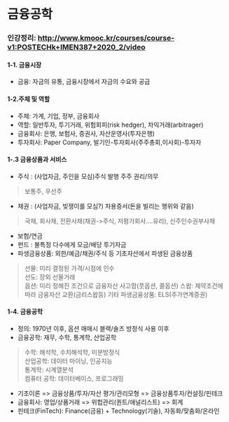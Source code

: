 # 금융공학

### 인강정리: http://www.kmooc.kr/courses/course-v1:POSTECHk+IMEN387+2020_2/video  

#### 1-1. 금융시장
- 금융: 자금의 유통, 금융시장에서 자금의 수요와 공급  
#### 1-2.주체 및 역할
- 주체: 가계, 기업, 정부, 금융회사  
- 역할: 일반투자, 투기거래, 위험회피(risk hedger), 차익거래(arbitrager)  
- 금융회사: 은행, 보험사, 증권사, 자산운영사(투자은행)  
- 투자회사: Paper Company, 발기인-투자회사(주주총회,이사회)-투자자  
#### 1-.3 금융상품과 서비스
- 주식 : (사업자금, 주인을 모심)주식 발행 주주 권리/의무  
> 보통주, 우선주  
- 채권 : (사업자금, 빚쟁이를 모심?) 차용증서(돈을 빌리는 행위와 같음)  
> 국채, 회사채, 전환사채(채권->주식, 저평가회사....유리),  신주인수권부사채  
- 보험/연금  
- 펀드 : 불특정 다수에게 모금/배당 투기자금  
- 파생금융상품: 외한/예금/채권/주식 등 기초자산에서 파생된 금융상품  
> 선물: 미리 결정된 가격/시점에 인수  
> 선도: 장외 선물거래  
> 옵션: 미리 정해진 조건으로 금융자산 사고팜(풋옵션, 콜옵션)
> 스왑: 졔약조건에 따라 금융자산 교환(금리스왑등)
> 기타 파생금융상품: ELS(주가연계증권)
#### 1-4. 금융공학
- 정의: 1970년 이후, 옵션 매매시 블랙/숄즈 방정식 사용 이후  
- 금융공학: 재무, 수학, 통계학, 산업공학  
> 수학: 해석학, 수치해석학, 미분방정식   
> 산업공학: 데이터 마이닝, 인공지능  
> 통계학: 시계열분석  
> 컴퓨터 공학: 데이터베이스, 프로그래밍  
- 기초이론 => 금융상품/투자/자산 평가/관리모형 => 금융상품투자/컨설징/핀테크  
- 금융회사: 영업/상품거래 => 위헙관리(퀀트/애널리스트) => 회계  
- 핀테크(FinTech): Finance(금융) + Technology(기술), 자동화/맞춤화/온라인  
<br>